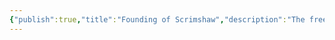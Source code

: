 ```yaml
---
{"publish":true,"title":"Founding of Scrimshaw","description":"The free city of Scrimshaw is founded by the Seven Pirate Kings.","created":"2025-07-02T15:10:22.000-04:00","modified":"2025-07-02T17:09:53.000-04:00","published":"2025-07-02T17:09:53.000-04:00","tags":["timeline"],"cssclasses":"","event-date":-250,"display-date":"250 B.T."}
---
```


